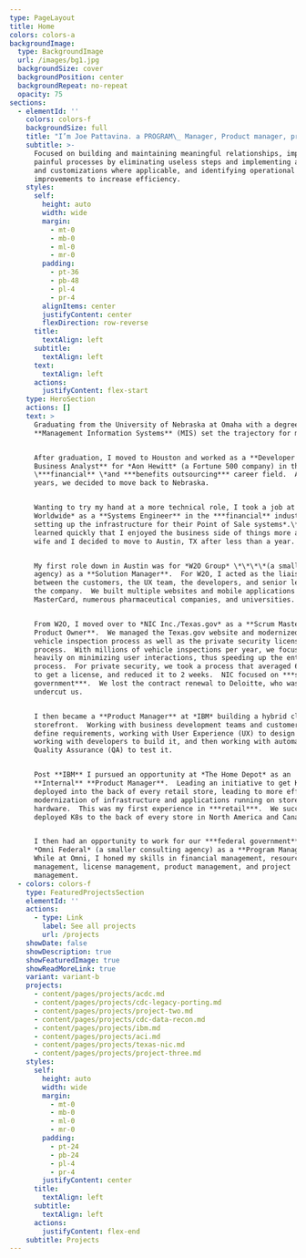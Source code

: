 ```yaml
---
type: PageLayout
title: Home
colors: colors-a
backgroundImage:
  type: BackgroundImage
  url: /images/bg1.jpg
  backgroundSize: cover
  backgroundPosition: center
  backgroundRepeat: no-repeat
  opacity: 75
sections:
  - elementId: ''
    colors: colors-f
    backgroundSize: full
    title: "I’m Joe Pattavina. a PROGRAM\_ Manager, Product manager, project manager, solution manager, STRATEGIC THINKER, And Microcertificate creator."
    subtitle: >-
      Focused on building and maintaining meaningful relationships, improving
      painful processes by eliminating useless steps and implementing automation
      and customizations where applicable, and identifying operational
      improvements to increase efficiency.
    styles:
      self:
        height: auto
        width: wide
        margin:
          - mt-0
          - mb-0
          - ml-0
          - mr-0
        padding:
          - pt-36
          - pb-48
          - pl-4
          - pr-4
        alignItems: center
        justifyContent: center
        flexDirection: row-reverse
      title:
        textAlign: left
      subtitle:
        textAlign: left
      text:
        textAlign: left
      actions:
        justifyContent: flex-start
    type: HeroSection
    actions: []
    text: >
      Graduating from the University of Nebraska at Omaha with a degree in
      **Management Information Systems** (MIS) set the trajectory for my career.


      After graduation, I moved to Houston and worked as a **Developer /
      Business Analyst** for *Aon Hewitt* (a Fortune 500 company) in the
      \***financial** \*and ***benefits outsourcing*** career field.  After 4.5
      years, we decided to move back to Nebraska.


      Wanting to try my hand at a more technical role, I took a job at *ACI
      Worldwide* as a **Systems Engineer** in the ***financial** industry
      setting up the infrastructure for their Point of Sale systems*.\*\*  I
      learned quickly that I enjoyed the business side of things more and my
      wife and I decided to move to Austin, TX after less than a year.


      My first role down in Austin was for *W2O Group* \*\*\*\*(a smaller
      agency) as a **Solution Manager**.  For W2O, I acted as the liaison
      between the customers, the UX team, the developers, and senior leaders at
      the company.  We built multiple websites and mobile applications for
      MasterCard, numerous pharmaceutical companies, and universities.


      From W2O, I moved over to *NIC Inc./Texas.gov* as a **Scrum Master /
      Product Owner**.  We managed the Texas.gov website and modernized the
      vehicle inspection process as well as the private security license
      process.  With millions of vehicle inspections per year, we focused
      heavily on minimizing user interactions, thus speeding up the entire
      process.  For private security, we took a process that averaged 6 months
      to get a license, and reduced it to 2 weeks.  NIC focused on ***state
      government***.  We lost the contract renewal to Deloitte, who was able to
      undercut us.


      I then became a **Product Manager** at *IBM* building a hybrid cloud
      storefront.  Working with business development teams and customers to help
      define requirements, working with User Experience (UX) to design it,
      working with developers to build it, and then working with automated
      Quality Assurance (QA) to test it.


      Post **IBM** I pursued an opportunity at *The Home Depot* as an
      **Internal** **Product Manager**.  Leading an initiative to get Kubernetes
      deployed into the back of every retail store, leading to more efficient
      modernization of infrastructure and applications running on store
      hardware.  This was my first experience in ***retail***.  We successfully
      deployed K8s to the back of every store in North America and Canada.  


      I then had an opportunity to work for our ***federal government*** with
      *Omni Federal* (a smaller consulting agency) as a **Program Manager**. 
      While at Omni, I honed my skills in financial management, resource
      management, license management, product management, and project
      management.  
  - colors: colors-f
    type: FeaturedProjectsSection
    elementId: ''
    actions:
      - type: Link
        label: See all projects
        url: /projects
    showDate: false
    showDescription: true
    showFeaturedImage: true
    showReadMoreLink: true
    variant: variant-b
    projects:
      - content/pages/projects/acdc.md
      - content/pages/projects/cdc-legacy-porting.md
      - content/pages/projects/project-two.md
      - content/pages/projects/cdc-data-recon.md
      - content/pages/projects/ibm.md
      - content/pages/projects/aci.md
      - content/pages/projects/texas-nic.md
      - content/pages/projects/project-three.md
    styles:
      self:
        height: auto
        width: wide
        margin:
          - mt-0
          - mb-0
          - ml-0
          - mr-0
        padding:
          - pt-24
          - pb-24
          - pl-4
          - pr-4
        justifyContent: center
      title:
        textAlign: left
      subtitle:
        textAlign: left
      actions:
        justifyContent: flex-end
    subtitle: Projects
---
```

